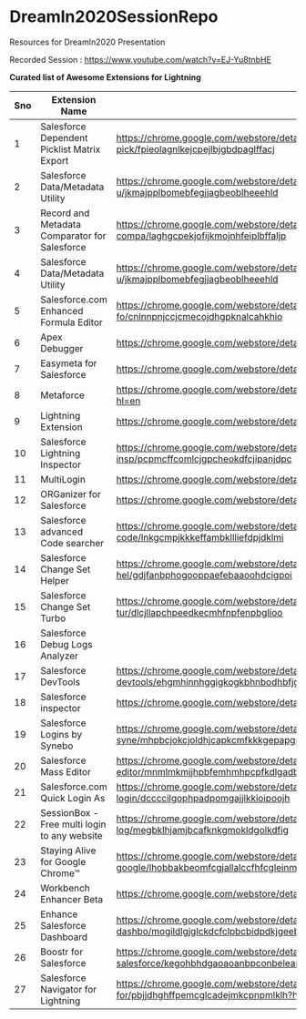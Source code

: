 # DreamIn2020SessionRepo
Resources for DreamIn2020 Presentation

Recorded Session : https://www.youtube.com/watch?v=EJ-Yu8tnbHE

**Curated list of Awesome Extensions for Lightning**


| Sno 	| Extension Name                                	| Link                                                                                                      	|
|-----	|-----------------------------------------------	|-----------------------------------------------------------------------------------------------------------	|
| 1   	| Salesforce Dependent Picklist Matrix Export   	| https://chrome.google.com/webstore/detail/salesforce-dependent-pick/fpieolagnlkejcpejlbjgbdpaglffacj      	|
| 2   	| Salesforce Data/Metadata Utility              	| https://chrome.google.com/webstore/detail/salesforce-datametadata-u/jkmajpplbomebfegjjagbeoblheeehld      	|
| 3   	| Record and Metadata Comparator for Salesforce 	| https://chrome.google.com/webstore/detail/record-and-metadata-compa/laghgcpekjofijkmojnhfeiplbffaljp      	|
| 4   	| Salesforce Data/Metadata Utility              	| https://chrome.google.com/webstore/detail/salesforce-datametadata-u/jkmajpplbomebfegjjagbeoblheeehld      	|
| 5   	| Salesforce.com Enhanced Formula Editor        	| https://chrome.google.com/webstore/detail/salesforcecom-enhanced-fo/cnlnnpnjccjcmecojdhgpknalcahkhio      	|
| 6   	| Apex Debugger                                 	| https://chrome.google.com/webstore/detail/apex-debugger/mpckkbblhbfngaininanfjpdfjhbncjo                  	|
| 7   	| Easymeta for Salesforce                       	| https://chrome.google.com/webstore/detail/easymeta-for-salesforce/effgbolecegljiieljjfnfgelnnepcff        	|
| 8   	| Metaforce                                     	| https://chrome.google.com/webstore/detail/metaforce/hhnkaakhlhngcdckdiogpkjihnmgodep/related?hl=en        	|
| 9   	| Lightning Extension                           	| https://chrome.google.com/webstore/detail/lightning-extension/hfglcknhngdnhbkccblidlkljgflofgh            	|
| 10  	| Salesforce Lightning Inspector                	| https://chrome.google.com/webstore/detail/salesforce-lightning-insp/pcpmcffcomlcjgpcheokdfcjipanjdpc      	|
| 11  	| MultiLogin                                    	| https://chrome.google.com/webstore/detail/ijfgglilaeakmoilplpcjcgjaoleopfi                                	|
| 12  	| ORGanizer for Salesforce                      	| https://chrome.google.com/webstore/detail/lojdmgdchjcfnmkmodggbaafecagllnh                                	|
| 13  	| Salesforce advanced Code searcher             	| https://chrome.google.com/webstore/detail/salesforce-advanced-code/lnkgcmpjkkkeffambkllliefdpjdklmi       	|
| 14  	| Salesforce Change Set Helper                  	| https://chrome.google.com/webstore/detail/salesforce-change-set-hel/gdjfanbphogooppaefebaaoohdcigpoi      	|
| 15  	| Salesforce Change Set Turbo                   	| https://chrome.google.com/webstore/detail/salesforce-change-set-tur/dlcjllapchpeedkecmhfnpfenpbglioo      	|
| 16  	| Salesforce Debug Logs Analyzer                	|                                                                                                           	|
| 17  	| Salesforce DevTools                           	| https://chrome.google.com/webstore/detail/salesforce-devtools/ehgmhinnhggigkogkbhnbodhbfjgncjf            	|
| 18  	| Salesforce inspector                          	| https://chrome.google.com/webstore/detail/aodjmnfhjibkcdimpodiifdjnnncaafh                                	|
| 19  	| Salesforce Logins by Synebo                   	| https://chrome.google.com/webstore/detail/salesforce-logins-by-syne/mhpbcjokcjoldhjcapkcmfkkkgepapgm      	|
| 20  	| Salesforce Mass Editor                        	| https://chrome.google.com/webstore/detail/salesforce-mass-editor/mnmlmkmjjhpbfemhmhpcpfkdlgadbigf         	|
| 21  	| Salesforce.com Quick Login As                 	| https://chrome.google.com/webstore/detail/salesforcecom-quick-login/dccccilgophpadpomgajjlkkioipoojh      	|
| 22  	| SessionBox - Free multi login to any website  	| https://chrome.google.com/webstore/detail/sessionbox-free-multi-log/megbklhjamjbcafknkgmokldgolkdfig      	|
| 23  	| Staying Alive for Google Chrome™              	| https://chrome.google.com/webstore/detail/staying-alive-for-google/lhobbakbeomfcgjallalccfhfcgleinm       	|
| 24  	| Workbench Enhancer Beta                       	| https://chrome.google.com/webstore/detail/aeildolmfjhmlbbambcaobkjkhppphod                                	|
| 25  	| Enhance Salesforce Dashboard                  	| https://chrome.google.com/webstore/detail/enhance-salesforce-dashbo/mogildlgjglckdcfclpbcbidpdkjgeeb      	|
| 26  	| Boostr for Salesforce                         	| https://chrome.google.com/webstore/detail/boostr-for-salesforce/kegohbhdgaoaoanbpconbeleanhdodlo?hl=en    	|
| 27  	| Salesforce Navigator for Lightning            	| https://chrome.google.com/webstore/detail/salesforce-navigator-for/pbjjdhghffpemcglcadejmkcpnpmlklh?hl=en 	|
